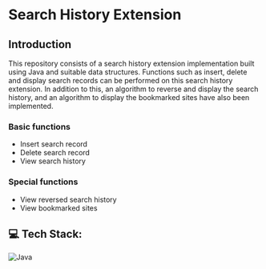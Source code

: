 # Search History Extension 

## Introduction
This repository consists of a search history extension implementation built using Java and suitable data structures. 
Functions such as insert, delete and display search records can be performed on this search history extension. In addition to this, an algorithm to reverse and display the search history, and an algorithm to display the bookmarked sites have also been implemented.

### Basic functions
- Insert search record
- Delete search record
- View search history

### Special functions
- View reversed search history
- View bookmarked sites

## 💻 Tech Stack:

![Java](https://img.shields.io/badge/java-%23ED8B00.svg?style=for-the-badge&logo=java&logoColor=white)
